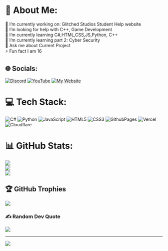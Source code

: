 # 💫 About Me:
🔭 I’m currently working on: Glitched Studios Student Help website <br>🤝 I’m looking for help with C++, Game Development <br>🌱 I’m currently learning C#,HTML,CSS,JS,Python, C++<br>🌱 I’m currently learning part 2: Cyber Security <br>💬 Ask me about Current Project<br>⚡ Fun fact I am 16


## 🌐 Socials:
[![Discord](https://img.shields.io/badge/Discord-%237289DA.svg?logo=discord&logoColor=white)](https://discord.gg/glitched-studios) [![YouTube](https://img.shields.io/badge/YouTube-%23FF0000.svg?logo=YouTube&logoColor=white)](https://youtube.com/@glitcheddacat) [![My Website](https://glitched-da-kitty-cat.is-a-dev.site/gobal_assets/images/)](https://glitched-da-kitty-cat.is-a-dev.site/)

# 💻 Tech Stack:
![C#](https://img.shields.io/badge/c%23-%23239120.svg?style=for-the-badge&logo=csharp&logoColor=white) ![Python](https://img.shields.io/badge/python-3670A0?style=for-the-badge&logo=python&logoColor=ffdd54) ![JavaScript](https://img.shields.io/badge/javascript-%23323330.svg?style=for-the-badge&logo=javascript&logoColor=%23F7DF1E) ![HTML5](https://img.shields.io/badge/html5-%23E34F26.svg?style=for-the-badge&logo=html5&logoColor=white) ![CSS3](https://img.shields.io/badge/css3-%231572B6.svg?style=for-the-badge&logo=css3&logoColor=white) ![GithubPages](https://img.shields.io/badge/github%20pages-121013?style=for-the-badge&logo=github&logoColor=white) ![Vercel](https://img.shields.io/badge/vercel-%23000000.svg?style=for-the-badge&logo=vercel&logoColor=white) ![Cloudflare](https://img.shields.io/badge/Cloudflare-F38020?style=for-the-badge&logo=Cloudflare&logoColor=white)
# 📊 GitHub Stats:
![](https://github-readme-stats.vercel.app/api?username=GlitchedDaKittyCatSchoolaccount&theme=dark&hide_border=false&include_all_commits=true&count_private=true)<br/>
![](https://github-readme-streak-stats.herokuapp.com/?user=GlitchedDaKittyCatSchoolaccount&theme=dark&hide_border=false)<br/>
![](https://github-readme-stats.vercel.app/api/top-langs/?username=GlitchedDaKittyCatSchoolaccount&theme=dark&hide_border=false&include_all_commits=true&count_private=true&layout=compact)

## 🏆 GitHub Trophies
![](https://github-profile-trophy.vercel.app/?username=GlitchedDaKittyCatSchoolaccount&theme=dark&no-frame=false&no-bg=false&margin-w=4)

### ✍️ Random Dev Quote
![](https://quotes-github-readme.vercel.app/api?type=horizontal&theme=radical)


---
[![](https://visitcount.itsvg.in/api?id=GlitchedDaKittyCatSchoolaccount&icon=0&color=1)](https://visitcount.itsvg.in)

